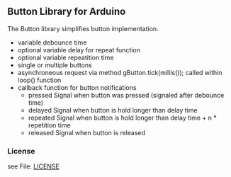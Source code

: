 ## Button Library for Arduino 

The Button library simplifies button implementation.
- variable debounce time
- optional variable delay for repeat function
- optional variable repeatition time
- single or multiple buttons
- asynchroneous request via method gButton.tick(millis()); called within loop() function
- callback function for button notifications
  - pressed Signal when button was pressed (signaled after debounce time)
  - delayed  Signal when button is hold longer than delay time
  - repeated Signal when button is hold longer than delay time + n * repetition time
  - released Signal when button is released

### License 

see File: [LICENSE](../../LICENSE.md)
